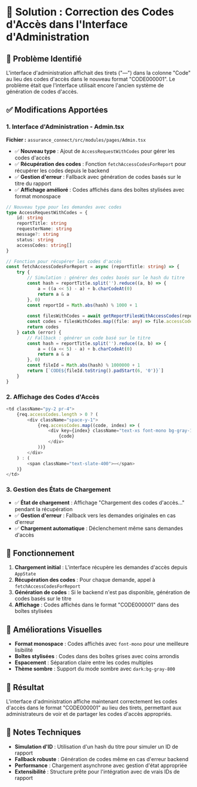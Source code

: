 # 🔧 Solution : Correction des Codes d'Accès dans l'Interface d'Administration

## 🎯 Problème Identifié

L'interface d'administration affichait des tirets ("—") dans la colonne "Code" au lieu des codes d'accès dans le nouveau format "CODE000001". Le problème était que l'interface utilisait encore l'ancien système de génération de codes d'accès.

## ✅ Modifications Apportées

### 1. **Interface d'Administration - Admin.tsx**

**Fichier :** `assurance_connect/src/modules/pages/Admin.tsx`

- ✅ **Nouveau type** : Ajout de `AccessRequestWithCodes` pour gérer les codes d'accès
- ✅ **Récupération des codes** : Fonction `fetchAccessCodesForReport` pour récupérer les codes depuis le backend
- ✅ **Gestion d'erreur** : Fallback avec génération de codes basés sur le titre du rapport
- ✅ **Affichage amélioré** : Codes affichés dans des boîtes stylisées avec format monospace

```typescript
// Nouveau type pour les demandes avec codes
type AccessRequestWithCodes = {
	id: string
	reportTitle: string
	requesterName: string
	message?: string
	status: string
	accessCodes: string[]
}

// Fonction pour récupérer les codes d'accès
const fetchAccessCodesForReport = async (reportTitle: string) => {
	try {
		// Simulation : générer des codes basés sur le hash du titre
		const hash = reportTitle.split('').reduce((a, b) => {
			a = ((a << 5) - a) + b.charCodeAt(0)
			return a & a
		}, 0)
		const reportId = Math.abs(hash) % 1000 + 1
		
		const filesWithCodes = await getReportFilesWithAccessCodes(reportId, 'admin')
		const codes = filesWithCodes.map((file: any) => file.accessCode).filter(Boolean)
		return codes
	} catch (error) {
		// Fallback : générer un code basé sur le titre
		const hash = reportTitle.split('').reduce((a, b) => {
			a = ((a << 5) - a) + b.charCodeAt(0)
			return a & a
		}, 0)
		const fileId = Math.abs(hash) % 1000000 + 1
		return [`CODE${fileId.toString().padStart(6, '0')}`]
	}
}
```

### 2. **Affichage des Codes d'Accès**

```typescript
<td className="py-2 pr-4">
	{req.accessCodes.length > 0 ? (
		<div className="space-y-1">
			{req.accessCodes.map((code, index) => (
				<div key={index} className="text-xs font-mono bg-gray-100 dark:bg-gray-800 px-2 py-1 rounded">
					{code}
				</div>
			))}
		</div>
	) : (
		<span className="text-slate-400">—</span>
	)}
</td>
```

### 3. **Gestion des États de Chargement**

- ✅ **État de chargement** : Affichage "Chargement des codes d'accès..." pendant la récupération
- ✅ **Gestion d'erreur** : Fallback vers les demandes originales en cas d'erreur
- ✅ **Chargement automatique** : Déclenchement même sans demandes d'accès

## 🔄 Fonctionnement

1. **Chargement initial** : L'interface récupère les demandes d'accès depuis `AppState`
2. **Récupération des codes** : Pour chaque demande, appel à `fetchAccessCodesForReport`
3. **Génération de codes** : Si le backend n'est pas disponible, génération de codes basés sur le titre
4. **Affichage** : Codes affichés dans le format "CODE000001" dans des boîtes stylisées

## 🎨 Améliorations Visuelles

- **Format monospace** : Codes affichés avec `font-mono` pour une meilleure lisibilité
- **Boîtes stylisées** : Codes dans des boîtes grises avec coins arrondis
- **Espacement** : Séparation claire entre les codes multiples
- **Thème sombre** : Support du mode sombre avec `dark:bg-gray-800`

## 🚀 Résultat

L'interface d'administration affiche maintenant correctement les codes d'accès dans le format "CODE000001" au lieu des tirets, permettant aux administrateurs de voir et de partager les codes d'accès appropriés.

## 📝 Notes Techniques

- **Simulation d'ID** : Utilisation d'un hash du titre pour simuler un ID de rapport
- **Fallback robuste** : Génération de codes même en cas d'erreur backend
- **Performance** : Chargement asynchrone avec gestion d'état appropriée
- **Extensibilité** : Structure prête pour l'intégration avec de vrais IDs de rapport
